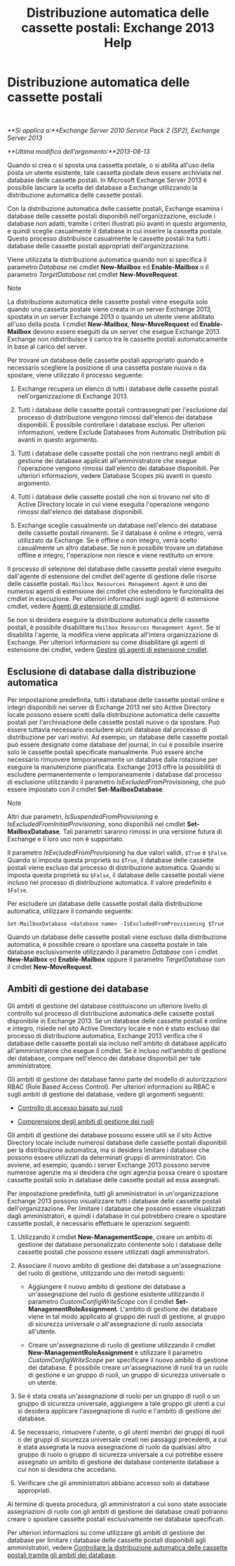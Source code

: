 ﻿---
title: 'Distribuzione automatica delle cassette postali: Exchange 2013 Help'
TOCTitle: Distribuzione automatica delle cassette postali
ms:assetid: f4db4636-948c-466b-839c-300c1a3a9544
ms:mtpsurl: https://technet.microsoft.com/it-it/library/Ff477621(v=EXCHG.150)
ms:contentKeyID: 59634750
ms.date: 05/22/2018
mtps_version: v=EXCHG.150
ms.translationtype: MT
---

# Distribuzione automatica delle cassette postali

 

_**Si applica a:**Exchange Server 2010 Service Pack 2 (SP2), Exchange Server 2013_

_**Ultima modifica dell'argomento:**2013-08-13_

Quando si crea o si sposta una cassetta postale, o si abilita all'uso della posta un utente esistente, tale cassetta postale deve essere archiviata nel database delle cassette postali. In Microsoft Exchange Server 2013 è possibile lasciare la scelta del database a Exchange utilizzando la distribuzione automatica delle cassette postali.

Con la distribuzione automatica delle cassette postali, Exchange esamina i database delle cassette postali disponibili nell'organizzazione, esclude i database non adatti, tramite i criteri illustrati più avanti in questo argomento, e quindi sceglie casualmente il database in cui inserire la cassetta postale. Questo processo distribuisce casualmente le cassette postali tra tutti i database delle cassette postali appropriati dell'organizzazione.

Viene utilizzata la distribuzione automatica quando non si specifica il parametro *Database* nei cmdlet **New-Mailbox** ed **Enable-Mailbox** o il parametro *TargetDatabase* nel cmdlet **New-MoveRequest**.


> [!NOTE]
> La distribuzione automatica delle cassette postali viene eseguita solo quando una cassetta postale viene creata in un server Exchange 2013, spostata in un server Exchange 2013 o quando un utente viene abilitato all'uso della posta. I cmdlet <STRONG>New-Mailbox</STRONG>, <STRONG>New-MoveRequest</STRONG> ed <STRONG>Enable-Mailbox</STRONG> devono essere eseguiti da un server che esegue Exchange 2013. Exchange non ridistribuisce il carico tra le cassette postali automaticamente in base al carico del server.



Per trovare un database delle cassette postali appropriato quando è necessario scegliere la posizione di una cassetta postale nuova o da spostare, viene utilizzato il processo seguente:

1.  Exchange recupera un elenco di tutti i database delle cassette postali nell'organizzazione di Exchange 2013.

2.  Tutti i database delle cassette postali contrassegnati per l'esclusione dal processo di distribuzione vengono rimossi dall'elenco dei database disponibili. È possibile controllare i database esclusi. Per ulteriori informazioni, vedere Exclude Databases from Automatic Distribution più avanti in questo argomento.

3.  Tutti i database delle cassette postali che non rientrano negli ambiti di gestione dei database applicati all'amministratore che esegue l'operazione vengono rimossi dall'elenco dei database disponibili. Per ulteriori informazioni, vedere Database Scopes più avanti in questo argomento.

4.  Tutti i database delle cassette postali che non si trovano nel sito di Active Directory locale in cui viene eseguita l'operazione vengono rimossi dall'elenco dei database disponibili.

5.  Exchange sceglie casualmente un database nell'elenco dei database delle cassette postali rimanenti. Se il database è online e integro, verrà utilizzato da Exchange. Se è offline o non integro, verrà scelto casualmente un altro database. Se non è possibile trovare un database offline e integro, l'operazione non riesce e viene restituito un errore.

Il processo di selezione del database delle cassette postali viene eseguito dall'agente di estensione del cmdlet dell'agente di gestione delle risorse delle cassette postali. `Mailbox Resources Management Agent` è uno dei numerosi agenti di estensione dei cmdlet che estendono le funzionalità dei cmdlet in esecuzione. Per ulteriori informazioni sugli agenti di estensione cmdlet, vedere [Agenti di estensione di cmdlet](cmdlet-extension-agents-exchange-2013-help.md).

Se non si desidera eseguire la distribuzione automatica delle cassette postali, è possibile disabilitare `Mailbox Resources Management Agent`. Se si disabilita l'agente, la modifica viene applicata all'intera organizzazione di Exchange. Per ulteriori informazioni su come disabilitare gli agenti di estensione dei cmdlet, vedere [Gestire gli agenti di estensione cmdlet](manage-cmdlet-extension-agents-exchange-2013-help.md).

## Esclusione di database dalla distribuzione automatica

Per impostazione predefinita, tutti i database delle cassette postali online e integri disponibili nei server di Exchange 2013 nel sito Active Directory locale possono essere scelti dalla distribuzione automatica delle cassette postali per l'archiviazione delle cassette postali nuove o da spostare. Può essere tuttavia necessario escludere alcuni database dal processo di distribuzione per vari motivi. Ad esempio, un database delle cassette postali può essere designato come database del journal, in cui è possibile inserire solo le cassette postali specificate manualmente. Può essere anche necessario rimuovere temporaneamente un database dalla rotazione per eseguire la manutenzione pianificata. Exchange 2013 offre la possibilità di escludere permanentemente o temporaneamente i database dal processo di esclusione utilizzando il parametro *IsExcludedFromProvisioning*, che può essere impostato con il cmdlet **Set-MailboxDatabase**.


> [!NOTE]
> Altri due parametri, <EM>IsSuspendedFromProvisioning</EM> e <EM>IsExcludedFromInitialProvisioning</EM>, sono disponibili nel cmdlet <STRONG>Set-MailboxDatabase</STRONG>. Tali parametri saranno rimossi in una versione futura di Exchange e il loro uso non è supportato.



Il parametro *IsExcludedFromProvisioning* ha due valori validi, `$True` e `$False`. Quando si imposta questa proprietà su `$True`, il database delle cassette postali viene escluso dal processo di distribuzione automatica. Quando si imposta questa proprietà su `$False`, il database delle cassette postali viene incluso nel processo di distribuzione automatica. Il valore predefinito è `$False`.

Per escludere un database delle cassette postali dalla distribuzione automatica, utilizzare il comando seguente:

    Set-MailboxDatabase <database name> -IsExcludedFromProvisioning $True

Quando un database delle cassette postali viene escluso dalla distribuzione automatica, è possibile creare o spostare una cassetta postale in tale database esclusivamente utilizzando il parametro *Database* con i cmdlet **New-Mailbox** ed **Enable-Mailbox** oppure il parametro *TargetDatabase* con il cmdlet **New-MoveRequest**.

## Ambiti di gestione dei database

Gli ambiti di gestione del database costituiscono un ulteriore livello di controllo sul processo di distribuzione automatica delle cassette postali disponibile in Exchange 2013. Se un database delle cassette postali è online e integro, risiede nel sito Active Directory locale e non è stato escluso dal processo di distribuzione automatica, Exchange 2013 verifica che il database delle cassette postali sia incluso nell'ambito di database applicato all'amministratore che esegue il cmdlet. Se è incluso nell'ambito di gestione dei database, compare nell'elenco dei database disponibili per tale amministratore.

Gli ambiti di gestione dei database fanno parte del modello di autorizzazioni RBAC (Role Based Access Control). Per ulteriori informazioni su RBAC e sugli ambiti di gestione dei database, vedere gli argomenti seguenti:

  - [Controllo di accesso basato sui ruoli](understanding-role-based-access-control-exchange-2013-help.md)

  - [Comprensione degli ambiti di gestione dei ruoli](understanding-management-role-scopes-exchange-2013-help.md)

Gli ambiti di gestione dei database possono essere utili se il sito Active Directory locale include numerosi database delle cassette postali disponibili per la distribuzione automatica, ma si desidera limitare i database che possono essere utilizzati da determinati gruppi di amministratori. Ciò avviene, ad esempio, quando i server Exchange 2013 possono servire numerose agenzie ma si desidera che ogni agenzia possa creare o spostare cassette postali solo in database delle cassette postali ad essa assegnati.

Per impostazione predefinita, tutti gli amministratori in un'organizzazione Exchange 2013 possono visualizzare tutti i database delle cassette postali dell'organizzazione. Per limitare i database che possono essere visualizzati dagli amministratori, e quindi i database in cui potrebbero creare o spostare cassette postali, è necessario effettuare le operazioni seguenti:

1.  Utilizzando il cmdlet **New-ManagementScope**, creare un ambito di gestione dei database personalizzato contenente solo i database delle cassette postali che possono essere utilizzati dagli amministratori.

2.  Associare il nuovo ambito di gestione dei database a un'assegnazione del ruolo di gestione, utilizzando uno dei metodi seguenti:
    
      - Aggiungere il nuovo ambito di gestione dei database a un'assegnazione del ruolo di gestione esistente utilizzando il parametro *CustomConfigWriteScope* con il cmdlet **Set-ManagementRoleAssignment**. L'ambito di gestione dei database viene in tal modo applicato al gruppo dei ruoli di gestione, al gruppo di sicurezza universale o all'assegnazione di ruolo associata all'utente.
    
      - Creare un'assegnazione di ruolo di gestione utilizzando il cmdlet **New-ManagementRoleAssignment** e utilizzare il parametro *CustomConfigWriteScope* per specificare il nuovo ambito di gestione dei database. È possibile creare un'assegnazione di ruoli tra un ruolo di gestione e un gruppo di ruoli, un gruppo di sicurezza universale o un utente.

3.  Se è stata creata un'assegnazione di ruolo per un gruppo di ruoli o un gruppo di sicurezza universale, aggiungere a tale gruppo gli utenti a cui si desidera applicare l'assegnazione di ruolo e l'ambito di gestione dei database.

4.  Se necessario, rimuovere l'utente, o gli utenti membri dei gruppi di ruoli o dei gruppi di sicurezza universale creati nei passaggi precedenti, a cui è stata assegnata la nuova assegnazione di ruolo da qualsiasi altro gruppo di ruolo o gruppo di sicurezza universale a cui potrebbe essere assegnato un ambito di gestione dei database contenente database a cui non si desidera che accedano.

5.  Verificare che gli amministratori abbiano accesso solo ai database appropriati.

Al termine di questa procedura, gli amministratori a cui sono state associate assegnazioni di ruolo con gli ambiti di gestione dei database creati potranno creare o spostare cassette postali esclusivamente nei database specificati.

Per ulteriori informazioni su come utilizzare gli ambiti di gestione dei database per limitare i database delle cassette postali disponibili agli amministratori, vedere [Controllare la distribuzione automatica delle cassette postali tramite gli ambiti dei database](control-automatic-mailbox-distribution-using-database-scopes-exchange-2013-help.md).

